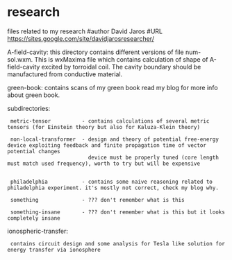 # research
files related to my research
#author David Jaros
#URL https://sites.google.com/site/davidjarosresearcher/ 

A-field-cavity:
   this directory contains different versions of file num-sol.wxm. This is wxMaxima file which contains calculation of shape of A-field-cavity excited by torroidal coil. The cavity
   boundary should be manufactured from conductive material.
 
green-book:
   contains scans of my green book read my blog for more info about green book.   

   subdirectories:

     metric-tensor          - contains calculations of several metric tensors (for Einstein theory but also for Kaluza-Klein theory) 

     non-local-transformer  - design and theory of potential free-energy device exploiting feedback and finite propagation time of vector potential changes
                              device must be properly tuned (core length must match used frequency), worth to try but will be expensive 

                              
     philadelphia           - contains some naive reasoning related to philadelphia experiment. it's mostly not correct, check my blog why.
     
     something              - ??? don't remember what is this
    
     something-insane       - ??? don't remember what is this but it looks completely insane 


ionospheric-transfer:
  
     contains circuit design and some analysis for Tesla like solution for energy transfer via ionosphere  
